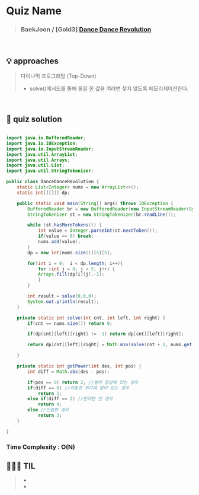 # Quiz Name
> ### BaekJoon / [Gold3] <a href = "https://www.acmicpc.net/problem/2342"> Dance Dance Revolution </a>

<br>

## 💡 approaches
> 다이나믹 프로그래밍 (Top-Down)
>  - solve()메서드를 통해 동일 한 값을 여러번 찾지 않도록 메모리제이션한다.

<br>

## 🔑 quiz solution

```java

import java.io.BufferedReader;
import java.io.IOException;
import java.io.InputStreamReader;
import java.util.ArrayList;
import java.util.Arrays;
import java.util.List;
import java.util.StringTokenizer;

public class DanceDanceRevolution {
    static List<Integer> nums = new ArrayList<>();
    static int[][][] dp;

    public static void main(String[] args) throws IOException {
        BufferedReader br = new BufferedReader(new InputStreamReader(System.in));
        StringTokenizer st = new StringTokenizer(br.readLine());

        while (st.hasMoreTokens()) {
            int value = Integer.parseInt(st.nextToken());
            if(value == 0) break;
            nums.add(value);
        }
        dp = new int[nums.size()][5][5];

        for(int i = 0;  i < dp.length; i++){
            for (int j = 0; j < 5; j++) {
            Arrays.fill(dp[i][j],-1);
            }
        }

        int result = solve(0,0,0);
        System.out.println(result);
    }

    private static int solve(int cnt, int left, int right) {
        if(cnt == nums.size()) return 0;

        if(dp[cnt][left][right] != -1) return dp[cnt][left][right];

        return dp[cnt][left][right] = Math.min(solve(cnt + 1, nums.get(cnt), right) + getPower(nums.get(cnt),left), solve(cnt + 1, left, nums.get(cnt)) + getPower(nums.get(cnt),right));

    }

    private static int getPower(int des, int pos) {
        int diff = Math.abs(des - pos);

        if(pos == 0) return 2; //발이 중앙에 있는 경우
        if(diff == 0) //이동한 위치에 발이 있는 경우
            return 1;
        else if(diff == 2) //반대편 인 경우
            return 4;
        else //인접한 경우
            return 3;
    }

}

```
### Time Complexity : O(N)
## 👩🏻‍🏫 TIL
>  -
>  -
